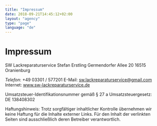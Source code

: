 ```yaml
---
title: "Impressum"
date: 2018-09-21T14:45:12+02:00
layout: "agency"
type: "page"
language: "de"
---
```


# Impressum

SW Lackreparaturservice
Stefan Erstling
Germendorfer Allee 20
16515 Oranienburg

*Telefon*: +49 03301 / 577201
E-Mail: sw.lackreparaturservice@gmail.com
Internet: www.sw-lackreparaturservice.de

Umsatzsteuer-Identifikationsnummer gemäß § 27 a Umsatzsteuergesetz: DE 138408302

Haftungshinweis: Trotz sorgfältiger inhaltlicher Kontrolle übernehmen wir keine Haftung für die Inhalte externer Links. Für den Inhalt der verlinkten Seiten sind ausschließlich deren Betreiber verantwortlich.